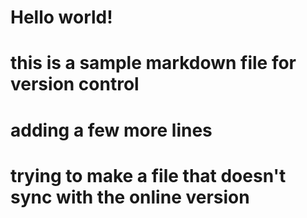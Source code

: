# Hello world!
# this is a sample markdown file for version control

# adding a few more lines
# trying to make a file that doesn't sync with the online version